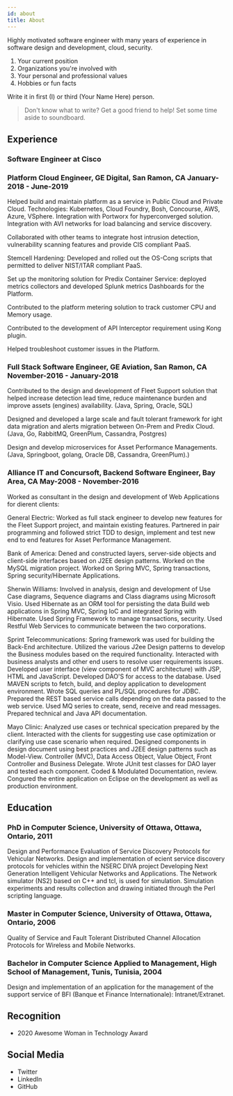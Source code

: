 ```yaml
---
id: about
title: About
---
```


Highly motivated software engineer with many years of experience in software design and development, cloud, security.

1. Your current position
1. Organizations you're involved with
1. Your personal and professional values
1. Hobbies or fun facts

Write it in first (I) or third (Your Name Here) person.

> Don't know what to write? Get a good friend to help! Set some time aside to soundboard.

## Experience

### Software Engineer at Cisco
### Platform Cloud Engineer, GE Digital, San Ramon, CA January-2018 - June-2019
Helped build and maintain platform as a service in Public Cloud and
Private Cloud. Technologies: Kubernetes, Cloud Foundry, Bosh,
Concourse, AWS, Azure, VSphere. Integration with Portworx for
hyperconverged solution. Integration with AVI networks for load
balancing and service discovery.

Collaborated with other teams to integrate host intrusion detection,
vulnerability scanning features and provide CIS compliant PaaS.

Stemcell Hardening: Developed and rolled out the OS-Cong scripts
that permitted to deliver NIST/ITAR compliant PaaS.

Set up the monitoring solution for Predix Container Service:
deployed metrics collectors and developed Splunk metrics Dashboards
for the Platform.

Contributed to the platform metering solution to track customer CPU
and Memory usage.

Contributed to the development of API Interceptor requirement using
Kong plugin.

Helped troubleshoot customer issues in the Platform.

### Full Stack Software Engineer, GE Aviation, San Ramon, CA November-2016 - January-2018
Contributed to the design and development of Fleet Support solution
that helped increase detection lead time, reduce maintenance burden
and improve assets (engines) availability. (Java, Spring, Oracle, SQL)

Designed and developed a large scale and fault tolerant framework
for ight data migration and alerts migration between On-Prem and
Predix Cloud. (Java, Go, RabbitMQ, GreenPlum, Cassandra, Postgres)

Design and develop microservices for Asset Performance
Managements. (Java, Springboot, golang, Oracle DB, Cassandra,
GreenPlum).)

### Alliance IT and Concursoft, Backend Software Engineer, Bay Area, CA May-2008 - November-2016
Worked as consultant in the design and development of Web
Applications for dierent clients:

General Electric: Worked as full stack engineer to develop new
features for the Fleet Support project, and maintain existing features.
Partnered in pair programming and followed strict TDD to design,
implement and test new end to end features for Asset Performance
Management.

Bank of America: Dened and constructed layers, server-side
objects and client-side interfaces based on J2EE design patterns.
Worked on the MySQL migration project. Worked on Spring MVC,
Spring transactions, Spring security/Hibernate Applications.

Sherwin Williams: Involved in analysis, design and development of
Use Case diagrams, Sequence diagrams and Class diagrams using
Microsoft Visio. Used Hibernate as an ORM tool for persisting the data
Build web applications in Spring MVC, Spring IoC and integrated Spring
with Hibernate. Used Spring Framework to manage transactions,
security. Used Restful Web Services to communicate between the two
corporations.

Sprint Telecommunications: Spring framework was used for
building the Back-End architecture. Utilized the various J2ee Design
patterns to develop the Business modules based on the required
functionality. Interacted with business analysts and other end users to
resolve user requirements issues. Developed user interface (view
component of MVC architecture) with JSP, HTML and JavaScript.
Developed DAO'S for access to the database. Used MAVEN scripts to
fetch, build, and deploy application to development environment. Wrote
SQL queries and PL/SQL procedures for JDBC. Prepared the REST based
service calls depending on the data passed to the web service. Used MQ
series to create, send, receive and read messages. Prepared technical
and Java API documentation.

Mayo Clinic: Analyzed use cases or technical specication prepared
by the client. Interacted with the clients for suggesting use case
optimization or clarifying use case scenario when required. Designed
components in design document using best practices and J2EE design
patterns such as Model-View. Controller (MVC), Data Access Object,
Value Object, Front Controller and Business Delegate. Wrote JUnit test
classes for DAO layer and tested each component. Coded & Modulated
Documentation, review. Congured the entire application on Eclipse on
the development as well as production environment.

## Education
### PhD in Computer Science, University of Ottawa, Ottawa, Ontario, 2011
Design and Performance Evaluation of Service Discovery Protocols for
Vehicular Networks.
Design and implementation of ecient service discovery protocols for
vehicles within the NSERC DIVA project Developing Next Generation
Intelligent Vehicular Networks and Applications. The Network
simulator (NS2) based on C++ and tcl, is used for simulation.
Simulation experiments and results collection and drawing initiated
through the Perl scripting language.

### Master in Computer Science, University of Ottawa, Ottawa, Ontario, 2006
Quality of Service and Fault Tolerant Distributed Channel Allocation
Protocols for Wireless and Mobile Networks.

### Bachelor in Computer Science Applied to Management, High School of Management, Tunis, Tunisia, 2004
Design and implementation of an application for the management of the
support service of BFI
(Banque et Finance Internationale): Intranet/Extranet.

## Recognition

- 2020 Awesome Woman in Technology Award

## Social Media

- Twitter
- LinkedIn
- GitHub
